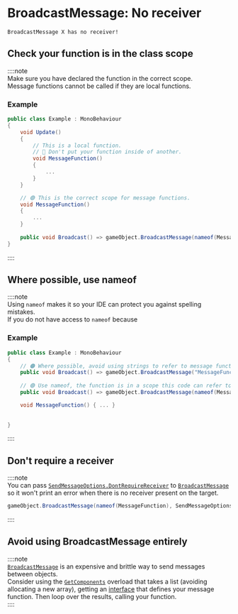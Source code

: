 # BroadcastMessage: No receiver
```
BroadcastMessage X has no receiver!
```

## Check your function is in the class scope
::::note  
Make sure you have declared the function in the correct scope.  
Message functions cannot be called if they are local functions.

### Example
```csharp
public class Example : MonoBehaviour
{
    void Update()
    {
        // This is a local function.
        // 🔴 Don't put your function inside of another.
        void MessageFunction()
        {
            ...
        }
    }

    // 🟢 This is the correct scope for message functions.
    void MessageFunction()
    {
        ...
    }
    
    public void Broadcast() => gameObject.BroadcastMessage(nameof(MessageFunction));
}
```

::::  

## Where possible, use nameof
::::note  
Using `nameof` makes it so your IDE can protect you against spelling mistakes.  
If you do not have access to `nameof` because 
### Example
```csharp
public class Example : MonoBehaviour
{
    // 🟠 Where possible, avoid using strings to refer to message functions.
    public void Broadcast() => gameObject.BroadcastMessage("MessageFunction");
    
    // 🟢 Use nameof, the function is in a scope this code can refer to by name.
    public void Broadcast() => gameObject.BroadcastMessage(nameof(MessageFunction));

    void MessageFunction() { ... }
    
    
}
```

::::  

## Don't require a receiver
::::note  
You can pass [`SendMessageOptions.DontRequireReceiver`](https://docs.unity3d.com/ScriptReference/SendMessageOptions.DontRequireReceiver.html) to [`BroadcastMessage`](https://docs.unity3d.com/ScriptReference/GameObject.BroadcastMessage.html) so it won't print an error when there is no receiver present on the target.

```csharp
gameObject.BroadcastMessage(nameof(MessageFunction), SendMessageOptions.DontRequireReceiver);
```

::::  

## Avoid using BroadcastMessage entirely
::::note  
[`BroadcastMessage`](https://docs.unity3d.com/ScriptReference/GameObject.BroadcastMessage.html) is an expensive and brittle way to send messages between objects.  
Consider using the [`GetComponents`](https://docs.unity3d.com/ScriptReference/GameObject.GetComponents.html) overload that takes a list (avoiding allocating a new array), getting an [interface](https://learn.unity.com/tutorial/interfaces) that defines your message function. Then loop over the results, calling your function.  
::::  
